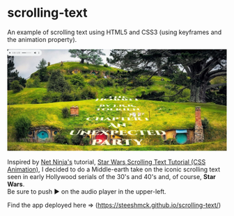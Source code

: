 # scrolling-text
An example of scrolling text using HTML5 and CSS3 (using keyframes and the animation property).
 
![Hobbiton-themed scrolling text](./images/readMeImage.png)

Inspired by [Net Ninja's](https://github.com/iamshaunjp) tutorial, [Star Wars Scrolling Text Tutorial (CSS Animation)](https://youtu.be/kHrV2ZHzF-0), I decided to do a Middle-earth take on the iconic scrolling text seen in early Hollywood serials of the 30's and 40's and, of course, **Star Wars**.  
Be sure to push :arrow_forward: on the audio player in the upper-left.

Find the app deployed here => (https://steeshmck.github.io/scrolling-text/)



